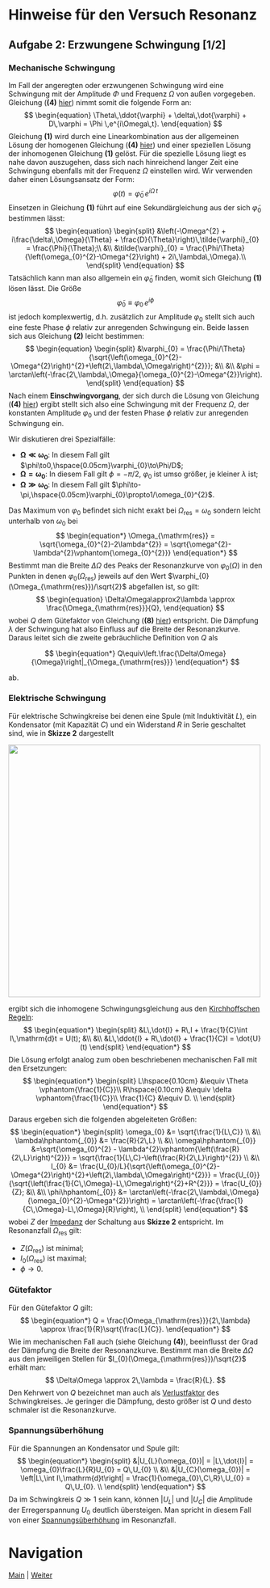 # Hinweise für den Versuch Resonanz

## Aufgabe 2: Erzwungene Schwingung [1/2]

### Mechanische Schwingung

Im Fall der angeregten oder erzwungenen Schwingung wird eine Schwingung mit der Amplitude $\Phi$ und Frequenz $\Omega$ von außen vorgegeben. Gleichung (**(4)** [hier](https://gitlab.kit.edu/kit/etp-lehre/p1-praktikum/students/-/tree/main/Resonanz/doc/Hinweise-Aufgabe-1.md)) nimmt somit die folgende Form an: 
$$
\begin{equation}
\Theta\,\ddot{\varphi} + \delta\,\dot{\varphi} + D\,\varphi = \Phi \,e^{i\Omega\,t}.
\end{equation}
$$
Gleichung **(1)** wird durch eine Linearkombination aus der allgemeinen Lösung der homogenen Gleichung (**(4)** [hier](https://git.scc.kit.edu/etp-lehre/p1-for-students/-/blob/main/Resonanz/doc/Hinweise-Aufgabe-1.md)) und einer speziellen Lösung der inhomogenen Gleichung **(1)** gelöst. Für die spezielle Lösung liegt es nahe davon auszugehen, dass sich nach hinreichend langer Zeit eine Schwingung ebenfalls mit der Frequenz $\Omega$ einstellen wird. Wir verwenden daher einen Lösungsansatz der Form:
$$
\begin{equation*}
\varphi(t) = \tilde{\varphi}_{0}\,e^{i\Omega\,t}
\end{equation*}
$$
 Einsetzen in Gleichung **(1)** führt auf eine Sekundärgleichung aus der sich $\tilde{\varphi}_{0}$ bestimmen lässt:
$$
\begin{equation}
\begin{split}
&\left(-\Omega^{2} + i\frac{\delta\,\Omega}{\Theta} + \frac{D}{\Theta}\right)\,\tilde{\varphi}_{0} = \frac{\Phi}{\Theta};\\
&\\
&\tilde{\varphi}_{0} = \frac{\Phi/\Theta}{\left(\omega_{0}^{2}-\Omega^{2}\right) + 2i\,\lambda\,\Omega}.\\
\end{split}
\end{equation}
$$
Tatsächlich kann man also allgemein ein $\tilde{\varphi}_{0}$ finden, womit sich Gleichung **(1)** lösen lässt. Die Größe 
$$
\begin{equation*}
\tilde{\varphi}_{0} \equiv \varphi_{0}\,e^{i\phi}
\end{equation*}
$$
ist jedoch komplexwertig, d.h. zusätzlich zur Amplitude $\varphi_{0}$ stellt sich auch eine feste Phase $\phi$ relativ zur anregenden Schwingung ein. Beide lassen sich aus Gleichung **(2)** leicht bestimmen:
$$
\begin{equation}
\begin{split}
&\varphi_{0} = \frac{\Phi/\Theta}{\sqrt{\left(\omega_{0}^{2}-\Omega^{2}\right)^{2}+\left(2\,\lambda\,\Omega\right)^{2}}};
&\\
&\\
&\phi = \arctan\left(-\frac{2\,\lambda\,\Omega}{\omega_{0}^{2}-\Omega^{2}}\right).
\end{split}
\end{equation}
$$
Nach einem **Einschwingvorgang**, der sich durch die Lösung von Gleichung (**(4)** [hier](https://gitlab.kit.edu/kit/etp-lehre/p1-praktikum/students/-/tree/main/Resonanz/doc/Hinweise-Aufgabe-1.md)) ergibt stellt sich also eine Schwingung mit der Frequenz $\Omega$, der konstanten Amplitude $\varphi_{0}$ und der festen Phase $\phi$ relativ zur anregenden Schwingung ein. 

Wir diskutieren drei Spezialfälle:

- $\boldsymbol{\Omega\ll\omega_{0}}$: In diesem Fall gilt $\phi\to0,\hspace{0.05cm}\varphi_{0}\to\Phi/D$;
- $\boldsymbol{\Omega=\omega_{0}}$: In diesem Fall gilt $\phi=-\pi/2$, $\varphi_{0}$ ist umso größer, je kleiner $\lambda$ ist;
- $\boldsymbol{\Omega\gg\omega_{0}}$: In diesem Fall gilt $\phi\to-\pi,\hspace{0.05cm}\varphi_{0}\propto1/\omega_{0}^{2}$.

Das Maximum von $\varphi_{0}$ befindet sich nicht exakt bei $\Omega_{\mathrm{res}}=\omega_{0}$ sondern leicht unterhalb von $\omega_{0}$ bei
$$
\begin{equation*}
\Omega_{\mathrm{res}} = \sqrt{\omega_{0}^{2}-2\lambda^{2}} = \sqrt{\omega^{2}-\lambda^{2}\vphantom{\omega_{0}^{2}}}
\end{equation*}
$$
Bestimmt man die Breite $\Delta\Omega$ des Peaks der Resonanzkurve von $\varphi_{0}(\Omega)$ in den Punkten in denen $\varphi_{0}(\Omega_{\mathrm{res}})$ jeweils auf den Wert $\varphi_{0}(\Omega_{\mathrm{res}})/\sqrt{2}$ abgefallen ist, so gilt: 
$$
\begin{equation}
\Delta\Omega\approx2\lambda \approx \frac{\Omega_{\mathrm{res}}}{Q},
\end{equation}
$$
wobei $Q$ dem Gütefaktor von Gleichung (**(8)** [hier](https://gitlab.kit.edu/kit/etp-lehre/p1-praktikum/students/-/tree/main/Resonanz/doc/Hinweise-Aufgabe-1.md)) entspricht. Die Dämpfung $\lambda$ der Schwingung hat also Einfluss auf die Breite der Resonanzkurve. Daraus leitet sich die zweite gebräuchliche Definition von $Q$ als 

$$
\begin{equation*}
Q\equiv\left.\frac{\Delta\Omega}{\Omega}\right|_{\Omega_{\mathrm{res}}}
\end{equation*}
$$

ab. 

### Elektrische Schwingung

Für elektrische Schwingkreise bei denen eine Spule (mit Induktivität $L$), ein Kondensator (mit Kapazität $C$) und ein Widerstand $R$ in Serie geschaltet sind, wie in **Skizze 2** dargestellt

<img src="../figures/Schwingkreis.png" width="500" style="zoom:100%;" /> 

ergibt sich die inhomogene Schwingungsgleichung aus den [Kirchhoffschen Regeln](https://de.wikipedia.org/wiki/Kirchhoffsche_Regeln):
$$
\begin{equation*}
\begin{split}
&L\,\dot{I} + R\,I + \frac{1}{C}\int I\,\mathrm{d}t = U(t);
&\\
&\\
&L\,\ddot{I} + R\,\dot{I} + \frac{1}{C}I = \dot{U}(t)
\end{split}
\end{equation*}
$$
 Die Lösung erfolgt analog zum oben beschriebenen mechanischen Fall mit den Ersetzungen: 
$$
\begin{equation*}
\begin{split}
L\hspace{0.10cm} &\equiv \Theta \vphantom{\frac{1}{C}}\\
R\hspace{0.10cm} &\equiv \delta \vphantom{\frac{1}{C}}\\
\frac{1}{C} &\equiv D. \\
\end{split}
\end{equation*}
$$
  Daraus ergeben sich die folgenden abgeleiteten Größen: 
$$
\begin{equation*}
\begin{split}
\omega_{0} &= \sqrt{\frac{1}{L\,C}} \\
&\\
\lambda\hphantom{_{0}} &= \frac{R}{2\,L} \\
&\\
\omega\hphantom{_{0}} &=\sqrt{\omega_{0}^{2} - \lambda^{2}\vphantom{\left(\frac{R}{2\,L}\right)^{2}}} = \sqrt{\frac{1}{L\,C}-\left(\frac{R}{2\,L}\right)^{2}} \\
&\\
I_{0} &= \frac{U_{0}/L}{\sqrt{\left(\omega_{0}^{2}-\Omega^{2}\right)^{2}+\left(2\,\lambda\,\Omega\right)^{2}}} = \frac{U_{0}}{\sqrt{\left(\frac{1}{C\,\Omega}-L\,\Omega\right)^{2}+R^{2}}} = \frac{U_{0}}{Z};
&\\
&\\
\phi\hphantom{_{0}} &= \arctan\left(-\frac{2\,\lambda\,\Omega}{\omega_{0}^{2}-\Omega^{2}}\right) = \arctan\left(-\frac{\frac{1}{C\,\Omega}-L\,\Omega}{R}\right),
\\
\end{split}
\end{equation*}
$$
wobei $Z$ der [Impedanz](https://de.wikipedia.org/wiki/Elektrische_Impedanz) der Schaltung aus **Skizze 2** entspricht. Im Resonanzfall $\Omega_{\mathrm{res}}$ gilt: 

- $Z(\Omega_{\mathrm{res}})$ ist minimal; 
- $I_{0}(\Omega_{\mathrm{res}})$ ist maximal; 
- $\phi\to0$.

### Gütefaktor

Für den Gütefaktor $Q$ gilt: 
$$
\begin{equation*}
Q = \frac{\Omega_{\mathrm{res}}}{2\,\lambda} \approx \frac{1}{R}\sqrt{\frac{L}{C}}. 
\end{equation*}
$$
Wie im mechanischen Fall auch (siehe Gleichung **(4)**), beeinflusst der Grad der Dämpfung die Breite der Resonanzkurve. Bestimmt man die Breite $\Delta\Omega$ aus den jeweiligen Stellen für $I_{0}(\Omega_{\mathrm{res}})/\sqrt{2}$ erhält man: 
$$
\Delta\Omega \approx 2\,\lambda = \frac{R}{L}.
$$
Den Kehrwert von $Q$ bezeichnet man auch als [Verlustfaktor](https://de.wikipedia.org/wiki/Verlustfaktor) des Schwingkreises. Je geringer die Dämpfung, desto größer ist $Q$ und desto schmaler ist die Resonanzkurve. 

### Spannungsüberhöhung

Für die Spannungen an Kondensator und Spule gilt: 
$$
\begin{equation*}
\begin{split}
&|U_{L}(\omega_{0})| = |L\,\dot{I}| = \omega_{0}\frac{L}{R}U_{0} = Q\,U_{0} \\
&\\
&|U_{C}(\omega_{0})| = \left|L\,\int I\,\mathrm{d}t\right| = \frac{1}{\omega_{0}\,C\,R}\,U_{0} = Q\,U_{0}. \\
\end{split}
\end{equation*}
$$
Da im Schwingkreis $Q\gg1$ sein kann, können $|U_{L}|$ und $|U_{C}|$ die Amplitude der Erregerspannung $U_{0}$ deutlich übersteigen. Man spricht in diesem Fall von einer [Spannungsüberhöhung](https://de.wikipedia.org/wiki/Spannungs%C3%BCberh%C3%B6hung) im Resonanzfall. 

# Navigation

[Main](https://gitlab.kit.edu/kit/etp-lehre/p1-praktikum/students/-/tree/main/Resonanz) | [Weiter](https://gitlab.kit.edu/kit/etp-lehre/p1-praktikum/students/-/blob/main/Resonanz/doc/Hinweise-Aufgabe-2-a.md)

